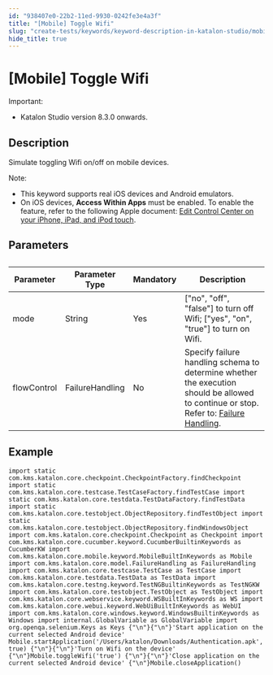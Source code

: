 ```yaml
---
id: "938407e0-22b2-11ed-9930-0242fe3e4a3f"
title: "[Mobile] Toggle Wifi"
slug: "create-tests/keywords/keyword-description-in-katalon-studio/mobile-keywords/mobile-toggle-wifi"
hide_title: true
---
```


# <a id="id" class="anchor_top_offset"/><a id="ariaid-title1" class="anchor_top_offset"/>[Mobile] Toggle Wifi

<div xmlns="http://www.w3.org/1999/xhtml" className="note important note_important"><span className="note__title">Important:</span> 
  <ul className="ul"><li className="li">Katalon Studio version 8.3.0 onwards.</li></ul>
</div>

## Description

                        
<p xmlns="http://www.w3.org/1999/xhtml" className="p">Simulate toggling Wifi on/off on mobile devices.</p> 
            
<div xmlns="http://www.w3.org/1999/xhtml" className="p">
  <div className="note note note_note"><span className="note__title">Note:</span> 
    <ul className="ul"><li className="li">This keyword supports real iOS devices and Android emulators.</li><li className="li">On iOS devices, <strong className="ph b">Access Within Apps</strong> must be enabled. To enable the feature, refer to the following Apple document: <a className="xref j-external-link" href="https://support.apple.com/en-us/HT211812" target="_blank">Edit Control Center on your iPhone, iPad, and iPod touch</a>.</li></ul>
  </div>
</div>
        

## Parameters

                        
<div xmlns="http://www.w3.org/1999/xhtml" className="p">
  <table className="table anchor_top_offset" id="id__685220db-3c15-4713-9aa3-cd574aee0fa0"><caption /><colgroup><col /><col /><col /><col /></colgroup><thead className="thead"><tr className><th className="entry anchor_top_offset" id="id__685220db-3c15-4713-9aa3-cd574aee0fa0__entry__1">Parameter</th><th className="entry anchor_top_offset" id="id__685220db-3c15-4713-9aa3-cd574aee0fa0__entry__2">Parameter Type</th><th className="entry anchor_top_offset" id="id__685220db-3c15-4713-9aa3-cd574aee0fa0__entry__3">Mandatory</th><th className="entry anchor_top_offset" id="id__685220db-3c15-4713-9aa3-cd574aee0fa0__entry__4">Description</th></tr></thead><tbody className="tbody"><tr className><td className="entry" headers="id__685220db-3c15-4713-9aa3-cd574aee0fa0__entry__1 id__685220db-3c15-4713-9aa3-cd574aee0fa0__entry__2 id__685220db-3c15-4713-9aa3-cd574aee0fa0__entry__3 id__685220db-3c15-4713-9aa3-cd574aee0fa0__entry__4 ">mode</td><td className="entry" headers="id__685220db-3c15-4713-9aa3-cd574aee0fa0__entry__1 id__685220db-3c15-4713-9aa3-cd574aee0fa0__entry__2 id__685220db-3c15-4713-9aa3-cd574aee0fa0__entry__3 id__685220db-3c15-4713-9aa3-cd574aee0fa0__entry__4 ">String</td><td className="entry" headers="id__685220db-3c15-4713-9aa3-cd574aee0fa0__entry__1 id__685220db-3c15-4713-9aa3-cd574aee0fa0__entry__2 id__685220db-3c15-4713-9aa3-cd574aee0fa0__entry__3 id__685220db-3c15-4713-9aa3-cd574aee0fa0__entry__4 ">Yes</td><td className="entry" headers="id__685220db-3c15-4713-9aa3-cd574aee0fa0__entry__1 id__685220db-3c15-4713-9aa3-cd574aee0fa0__entry__2 id__685220db-3c15-4713-9aa3-cd574aee0fa0__entry__3 id__685220db-3c15-4713-9aa3-cd574aee0fa0__entry__4 ">["no", "off", "false"] to turn off Wifi; ["yes", "on", "true"] to turn on Wifi.</td></tr><tr className><td className="entry" headers="id__685220db-3c15-4713-9aa3-cd574aee0fa0__entry__1 id__685220db-3c15-4713-9aa3-cd574aee0fa0__entry__2 id__685220db-3c15-4713-9aa3-cd574aee0fa0__entry__3 id__685220db-3c15-4713-9aa3-cd574aee0fa0__entry__4 ">flowControl</td><td className="entry" headers="id__685220db-3c15-4713-9aa3-cd574aee0fa0__entry__1 id__685220db-3c15-4713-9aa3-cd574aee0fa0__entry__2 id__685220db-3c15-4713-9aa3-cd574aee0fa0__entry__3 id__685220db-3c15-4713-9aa3-cd574aee0fa0__entry__4 ">FailureHandling</td><td className="entry" headers="id__685220db-3c15-4713-9aa3-cd574aee0fa0__entry__1 id__685220db-3c15-4713-9aa3-cd574aee0fa0__entry__2 id__685220db-3c15-4713-9aa3-cd574aee0fa0__entry__3 id__685220db-3c15-4713-9aa3-cd574aee0fa0__entry__4 ">No</td><td className="entry" headers="id__685220db-3c15-4713-9aa3-cd574aee0fa0__entry__1 id__685220db-3c15-4713-9aa3-cd574aee0fa0__entry__2 id__685220db-3c15-4713-9aa3-cd574aee0fa0__entry__3 id__685220db-3c15-4713-9aa3-cd574aee0fa0__entry__4 ">Specify failure handling schema to determine whether the execution should be allowed to continue or stop. Refer to: <a className="xref" href="/maintain/configure-failure-handling-settings-in-katalon-studio">Failure Handling</a>.</td></tr></tbody></table>
</div>
        

## Example

                        
<div xmlns="http://www.w3.org/1999/xhtml" className="p">
  <pre className="pre codeblock"><code>import static com.kms.katalon.core.checkpoint.CheckpointFactory.findCheckpoint import static com.kms.katalon.core.testcase.TestCaseFactory.findTestCase import static com.kms.katalon.core.testdata.TestDataFactory.findTestData import static com.kms.katalon.core.testobject.ObjectRepository.findTestObject import static com.kms.katalon.core.testobject.ObjectRepository.findWindowsObject import com.kms.katalon.core.checkpoint.Checkpoint as Checkpoint import com.kms.katalon.core.cucumber.keyword.CucumberBuiltinKeywords as CucumberKW import com.kms.katalon.core.mobile.keyword.MobileBuiltInKeywords as Mobile import com.kms.katalon.core.model.FailureHandling as FailureHandling import com.kms.katalon.core.testcase.TestCase as TestCase import com.kms.katalon.core.testdata.TestData as TestData import com.kms.katalon.core.testng.keyword.TestNGBuiltinKeywords as TestNGKW import com.kms.katalon.core.testobject.TestObject as TestObject import com.kms.katalon.core.webservice.keyword.WSBuiltInKeywords as WS import com.kms.katalon.core.webui.keyword.WebUiBuiltInKeywords as WebUI import com.kms.katalon.core.windows.keyword.WindowsBuiltinKeywords as Windows import internal.GlobalVariable as GlobalVariable import org.openqa.selenium.Keys as Keys {"\n"}{"\n"}'Start application on the current selected Android device' Mobile.startApplication('/Users/katalon/Downloads/Authentication.apk', true) {"\n"}{"\n"}'Turn on Wifi on the device' {"\n"}Mobile.toggleWifi('true') {"\n"}{"\n"}'Close application on the current selected Android device' {"\n"}Mobile.closeApplication()</code></pre>
</div>
        
